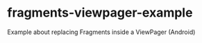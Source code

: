 fragments-viewpager-example
===========================

Example about replacing Fragments inside a ViewPager (Android)
